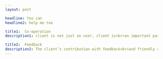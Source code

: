 ```yaml
---
layout: post

headline: You can 
headline2: help me too

title1:  Co-operation
description1: client is not just an user, client is<br>an important part of work.

title2:  Feedback
description2: The client’s contribution with feedback<br>and friendly attitude always helps the process.
---
```

